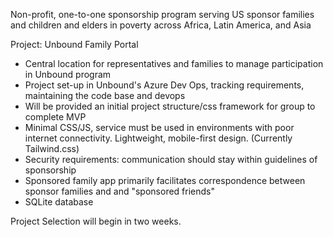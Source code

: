 Non-profit, one-to-one sponsorship program serving US sponsor families and children and elders in poverty across Africa, Latin America, and Asia

Project: Unbound Family Portal
- Central location for representatives and families to manage participation in Unbound program
- Project set-up in Unbound's Azure Dev Ops, tracking requirements, maintaining the code base and devops
- Will be provided an initial project structure/css framework for group to complete MVP
- Minimal CSS/JS, service must be used in environments with poor internet connectivity. Lightweight, mobile-first design. (Currently Tailwind.css)
- Security requirements: communication should stay within guidelines of sponsorship
- Sponsored family app primarily facilitates correspondence between sponsor families and and "sponsored friends"
- SQLite database

Project Selection will begin in two weeks. 